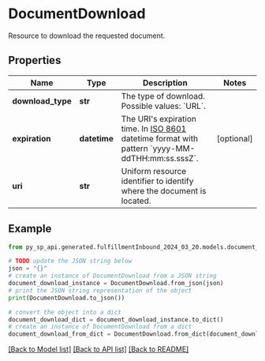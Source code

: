 # DocumentDownload

Resource to download the requested document.

## Properties

Name | Type | Description | Notes
------------ | ------------- | ------------- | -------------
**download_type** | **str** | The type of download. Possible values: &#x60;URL&#x60;. | 
**expiration** | **datetime** | The URI&#39;s expiration time. In [ISO 8601](https://developer-docs.amazon.com/sp-api/docs/iso-8601) datetime format with pattern &#x60;yyyy-MM-ddTHH:mm:ss.sssZ&#x60;. | [optional] 
**uri** | **str** | Uniform resource identifier to identify where the document is located. | 

## Example

```python
from py_sp_api.generated.fulfillmentInbound_2024_03_20.models.document_download import DocumentDownload

# TODO update the JSON string below
json = "{}"
# create an instance of DocumentDownload from a JSON string
document_download_instance = DocumentDownload.from_json(json)
# print the JSON string representation of the object
print(DocumentDownload.to_json())

# convert the object into a dict
document_download_dict = document_download_instance.to_dict()
# create an instance of DocumentDownload from a dict
document_download_from_dict = DocumentDownload.from_dict(document_download_dict)
```
[[Back to Model list]](../README.md#documentation-for-models) [[Back to API list]](../README.md#documentation-for-api-endpoints) [[Back to README]](../README.md)



